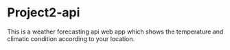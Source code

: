 # Project2-api
This is a weather forecasting api web app which shows the temperature and climatic condition according to your location.
